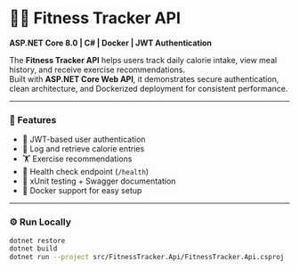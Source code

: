 # 🏋️‍♀️ Fitness Tracker API  
**ASP.NET Core 8.0 | C# | Docker | JWT Authentication**

The **Fitness Tracker API** helps users track daily calorie intake, view meal history, and receive exercise recommendations.  
Built with **ASP.NET Core Web API**, it demonstrates secure authentication, clean architecture, and Dockerized deployment for consistent performance.

---

### 🚀 Features
- 🔐 JWT-based user authentication  
- 🍎 Log and retrieve calorie entries  
- 🏋️ Exercise recommendations  
- 💓 Health check endpoint (`/health`)  
- 🧪 xUnit testing + Swagger documentation  
- 🐳 Docker support for easy setup  

---

### ⚙️ Run Locally
```bash
dotnet restore
dotnet build
dotnet run --project src/FitnessTracker.Api/FitnessTracker.Api.csproj
